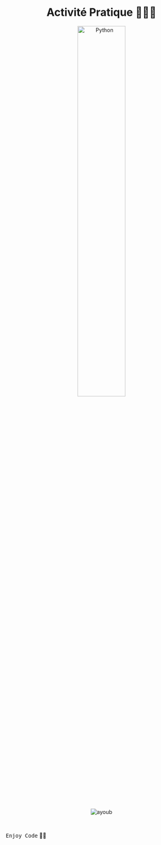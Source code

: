 <div align="center">
  
  # Activité Pratique 👨🏻‍💻
  <img src="https://www.hebergeurcloud.com/wp-content/uploads/2018/07/Machine-Learning.jpg" width="50%" height="50%" alt="Python">

  <br><br>
  

  <br><br>

  ![ayoub](https://user-images.githubusercontent.com/92756846/220727344-dbb21e84-4584-4055-bde5-a3c90a64a618.jpg)
  
</div>

<br>
  
<kbd>Enjoy Code</kbd> 👨‍💻
